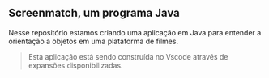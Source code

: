## Screenmatch, um programa Java

Nesse repositório estamos criando uma aplicação em Java para entender a orientação a objetos em uma plataforma de filmes.  

> Esta aplicação está sendo construída no Vscode através de expansões disponibilizadas.



